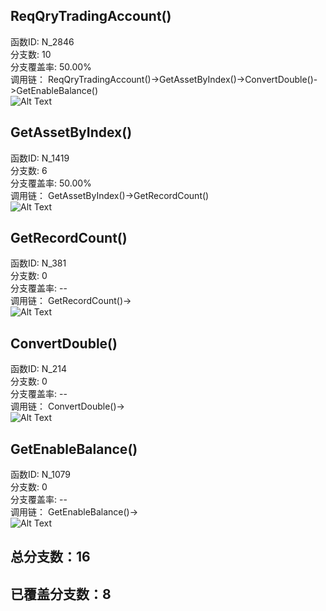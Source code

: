 <h2 id="reqqrytradingaccount">ReqQryTradingAccount()</h2>
<p>函数ID: N_2846<br>分支数: 10<br>分支覆盖率: 50.00%<br>调用链：
ReqQryTradingAccount()-&gt;GetAssetByIndex()-&gt;ConvertDouble()-&gt;GetEnableBalance()<br><img alt="Alt Text" src="https://github.com/Brook108/md_img/blob/main/img/ReqQryTradingAccount_Img/?raw=true" /></p>
<h2 id="getassetbyindex">GetAssetByIndex()</h2>
<p>函数ID: N_1419<br>分支数: 6<br>分支覆盖率: 50.00%<br>调用链：
GetAssetByIndex()-&gt;GetRecordCount()<br><img alt="Alt Text" src="https://github.com/Brook108/md_img/blob/main/img/ReqQryTradingAccount_Img/?raw=true" /></p>
<h2 id="getrecordcount">GetRecordCount()</h2>
<p>函数ID: N_381<br>分支数: 0<br>分支覆盖率: --<br>调用链：
GetRecordCount()-&gt;<br><img alt="Alt Text" src="https://github.com/Brook108/md_img/blob/main/img/ReqQryTradingAccount_Img/?raw=true" /></p>
<h2 id="convertdouble">ConvertDouble()</h2>
<p>函数ID: N_214<br>分支数: 0<br>分支覆盖率: --<br>调用链：
ConvertDouble()-&gt;<br><img alt="Alt Text" src="https://github.com/Brook108/md_img/blob/main/img/ReqQryTradingAccount_Img/?raw=true" /></p>
<h2 id="getenablebalance">GetEnableBalance()</h2>
<p>函数ID: N_1079<br>分支数: 0<br>分支覆盖率: --<br>调用链：
GetEnableBalance()-&gt;<br><img alt="Alt Text" src="https://github.com/Brook108/md_img/blob/main/img/ReqQryTradingAccount_Img/?raw=true" /></p>
<h2 id="16">总分支数：16</h2>
<h2 id="8">已覆盖分支数：8</h2>